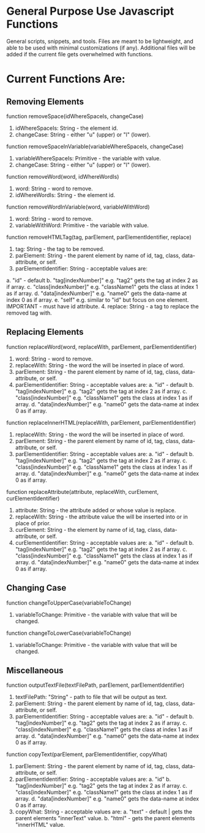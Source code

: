 # General Purpose Use Javascript Functions
General scripts, snippets, and tools. Files are meant to be lightweight, and able to be used with minimal customizations (if any).
Additional files will be added if the current file gets overwhelmed with functions.

# Current Functions Are:
## Removing Elements

function removeSpace(idWhereSpaceIs, changeCase) 
 1. idWhereSpaceIs: String - the element id.
 2. changeCase: String - either "u" (upper) or "l" (lower).

function removeSpaceInVariable(variableWhereSpaceIs, changeCase) 
 1. variableWhereSpaceIs: Primitive - the variable with value.
 2. changeCase: String - either "u" (upper) or "l" (lower).
 
function removeWord(word, idWhereWordIs) 
 1. word: String - word to remove.
 2. idWhereWordIs: String - the element id.
 
function removeWordInVariable(word, variableWithWord) 
 1. word: String - word to remove.
 2. variableWithWord: Primitive - the variable with value.
 
function removeHTMLTag(tag, parElement, parElementIdentifier, replace) 
 1. tag: String - the tag to be removed.
 2. parElement: String - the parent element by name of id, tag, class, data-attribute, or self.
 3. parElementIdentifier: String - acceptable values are:
 
   a. "id" - default
   b. "tag[indexNumber]" e.g. "tag2" gets the tag at index 2 as if array.
   c. "class[indexNumber]" e.g. "className1" gets the class at index 1 as if array.
   d. "data[indexNumber]" e.g. "name0" gets the data-name at index 0 as if array.
   e. "self" e.g. similar to "id" but focus on one element. IMPORTANT - must have id attribute.
 4. replace: String - a tag to replace the removed tag with.


## Replacing Elements

function replaceWord(word, replaceWith,  parElement, parElementIdentifier) 
 1. word: String - word to remove.
 2. replaceWith: String - the word the will be inserted in place of word.
 3. parElement: String - the parent element by name of id, tag, class, data-attribute, or self.
 4. parElementIdentifier: String - acceptable values are:
   a. "id" - default
   b. "tag[indexNumber]" e.g. "tag2" gets the tag at index 2 as if array.
   c. "class[indexNumber]" e.g. "className1" gets the class at index 1 as if array.
   d. "data[indexNumber]" e.g. "name0" gets the data-name at index 0 as if array.
   
function replaceInnerHTML(replaceWith, parElement, parElementIdentifier) 
 1. replaceWith: String - the word the will be inserted in place of word.
 2. parElement: String - the parent element by name of id, tag, class, data-attribute, or self.
 3. parElementIdentifier: String - acceptable values are:
   a. "id" - default
   b. "tag[indexNumber]" e.g. "tag2" gets the tag at index 2 as if array.
   c. "class[indexNumber]" e.g. "className1" gets the class at index 1 as if array.
   d. "data[indexNumber]" e.g. "name0" gets the data-name at index 0 as if array.
   
function replaceAttribute(attribute, replaceWith, curElement, curElementIdentifier) 
 1. attribute: String - the attribute added or whose value is replace.
 2. replaceWith: String - the attribute value the will be inserted into or in place of prior.
 3. curElement: String - the element by name of id, tag, class, data-attribute, or self.
 4. curElementIdentifier: String - acceptable values are:
   a. "id" - default
   b. "tag[indexNumber]" e.g. "tag2" gets the tag at index 2 as if array.
   c. "class[indexNumber]" e.g. "className1" gets the class at index 1 as if array.
   d. "data[indexNumber]" e.g. "name0" gets the data-name at index 0 as if array. 

## Changing Case

function changeToUpperCase(variableToChange)
 1. variableToChange: Primitive - the variable with value that will be changed.
 
function changeToLowerCase(variableToChange) 
 1. variableToChange: Primitive - the variable with value that will be changed.

## Miscellaneous

function outputTextFile(textFilePath, parElement, parElementIdentifier)
 1. textFilePath: "String" - path to file that will be output as text.
 2. parElement: String - the parent element by name of id, tag, class, data-attribute, or self.
 3. parElementIdentifier: String - acceptable values are:
   a. "id" - default
   b. "tag[indexNumber]" e.g. "tag2" gets the tag at index 2 as if array.
   c. "class[indexNumber]" e.g. "className1" gets the class at index 1 as if array.
   d. "data[indexNumber]" e.g. "name0" gets the data-name at index 0 as if array.
   
function copyText(parElement, parElementIdentifier, copyWhat) 
 1. parElement: String - the parent element by name of id, tag, class, data-attribute, or self.
 2. parElementIdentifier: String - acceptable values are:
   a. "id"
   b. "tag[indexNumber]" e.g. "tag2" gets the tag at index 2 as if array.
   c. "class[indexNumber]" e.g. "className1" gets the class at index 1 as if array.
   d. "data[indexNumber]" e.g. "name0" gets the data-name at index 0 as if array.
 3. copyWhat: String - acceptable values are:
   a. "text" - default | gets the parent elements "innerText" value.
   b. "html" - gets the parent elements "innerHTML" value.